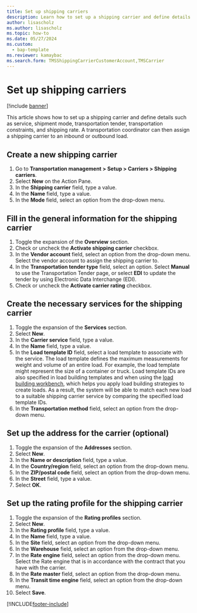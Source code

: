 ```yaml
---
title: Set up shipping carriers
description: Learn how to set up a shipping carrier and define details such as service, shipment mode, transportation tender, transportation constraints, and shipping rate.
author: lisascholz
ms.author: lisascholz
ms.topic: how-to
ms.date: 05/27/2024
ms.custom:
  - bap-template
ms.reviewer: kamaybac
ms.search.form: TMSShippingCarrierCustomerAccount,TMSCarrier
---
```


# Set up shipping carriers

[!include [banner](../../includes/banner.md)]

This article shows how to set up a shipping carrier and define details such as service, shipment mode, transportation tender, transportation constraints, and shipping rate. A transportation coordinator can then assign a shipping carrier to an inbound or outbound load.

## Create a new shipping carrier

1. Go to **Transportation management > Setup > Carriers > Shipping carriers**.
2. Select **New** on the Action Pane.
3. In the **Shipping carrier** field, type a value.
4. In the **Name** field, type a value.
5. In the **Mode** field, select an option from the drop-down menu.

## Fill in the general information for the shipping carrier

1. Toggle the expansion of the **Overview** section.
2. Check or uncheck the **Activate shipping carrier** checkbox.
3. In the **Vendor account** field, select an option from the drop-down menu. Select the vendor account to assign the shipping carrier to.  
4. In the **Transportation tender type** field, select an option. Select **Manual** to use the Transportation Tender page, or select **EDI** to update the tender by using Electronic Data Interchange (EDI).  
5. Check or uncheck the **Activate carrier rating** checkbox.

## Create the necessary services for the shipping carrier

1. Toggle the expansion of the **Services** section.
2. Select **New**.
3. In the **Carrier service** field, type a value.
4. In the **Name** field, type a value.
5. In the **Load template ID** field, select a load template to associate with the service. The load template defines the maximum measurements for weight and volume of an entire load. For example, the load template might represent the size of a container or truck. Load template IDs are also specified in load building templates and when using the [load building workbench](load-building-workbench.md), which helps you apply load building strategies to create loads. As a result, the system will be able to match each new load to a suitable shipping carrier service by comparing the specified load template IDs.
6. In the **Transportation method** field, select an option from the drop-down menu.

## Set up the address for the carrier (optional)

1. Toggle the expansion of the **Addresses** section.
2. Select **New**.
3. In the **Name or description** field, type a value.
4. In the **Country/region** field, select an option from the drop-down menu.
5. In the **ZIP/postal code** field, select an option from the drop-down menu.
6. In the **Street** field, type a value.
7. Select **OK**.

## Set up the rating profile for the shipping carrier

1. Toggle the expansion of the **Rating profiles** section.
2. Select **New**.
3. In the **Rating profile** field, type a value.
4. In the **Name** field, type a value.
5. In the **Site** field, select an option from the drop-down menu.
6. In the **Warehouse** field, select an option from the drop-down menu.
7. In the **Rate engine** field, select an option from the drop-down menu. Select the Rate engine that is in accordance with the contract that you have with the carrier.  
8. In the **Rate master** field, select an option from the drop-down menu.
9. In the **Transit time engine** field, select an option from the drop-down menu.
10. Select **Save**.

[!INCLUDE[footer-include](../../../includes/footer-banner.md)]